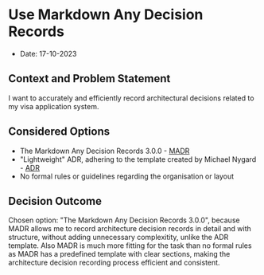 # Use Markdown Any Decision Records

* Date: 17-10-2023
  
## Context and Problem Statement

I want to accurately and efficiently record architectural decisions related to my visa application system.

## Considered Options

* The Markdown Any Decision Records 3.0.0 - [MADR](https://adr.github.io/madr/)
* "Lightweight" ADR, adhering to the template created by Michael Nygard - [ADR](https://adr.github.io/)
* No formal rules or guidelines regarding the organisation or layout

## Decision Outcome

Chosen option: "The Markdown Any Decision Records 3.0.0", because MADR allows me to record architecture decision records in detail and with structure, without adding unnecessary complexitity, unlike the ADR template. Also MADR is much more fitting for the task than no formal rules as MADR has a predefined template with clear sections, making the architecture decision recording process efficient and consistent.
